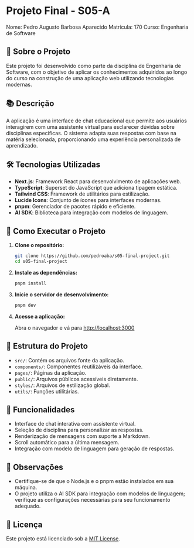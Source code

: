 # Projeto Final - S05-A

Nome: Pedro Augusto Barbosa Aparecido
Matrícula: 170
Curso: Engenharia de Software

## 📝 Sobre o Projeto

Este projeto foi desenvolvido como parte da disciplina de Engenharia de Software, com o objetivo de aplicar os conhecimentos adquiridos ao longo do curso na construção de uma aplicação web utilizando tecnologias modernas.

## 📚 Descrição

A aplicação é uma interface de chat educacional que permite aos usuários interagirem com uma assistente virtual para esclarecer dúvidas sobre disciplinas específicas. O sistema adapta suas respostas com base na matéria selecionada, proporcionando uma experiência personalizada de aprendizado.

## 🛠 Tecnologias Utilizadas

* **Next.js**: Framework React para desenvolvimento de aplicações web.
* **TypeScript**: Superset do JavaScript que adiciona tipagem estática.
* **Tailwind CSS**: Framework de utilitários para estilização.
* **Lucide Icons**: Conjunto de ícones para interfaces modernas.
* **pnpm**: Gerenciador de pacotes rápido e eficiente.
* **AI SDK**: Biblioteca para integração com modelos de linguagem.

## 🚀 Como Executar o Projeto

1. **Clone o repositório:**

   ```bash
   git clone https://github.com/pedroaba/s05-final-project.git
   cd s05-final-project
   ```

2. **Instale as dependências:**

   ```bash
   pnpm install
   ```

3. **Inicie o servidor de desenvolvimento:**

   ```bash
   pnpm dev
   ```

4. **Acesse a aplicação:**

   Abra o navegador e vá para [http://localhost:3000](http://localhost:3000)

## 📁 Estrutura do Projeto

* `src/`: Contém os arquivos fonte da aplicação.
* `components/`: Componentes reutilizáveis da interface.
* `pages/`: Páginas da aplicação.
* `public/`: Arquivos públicos acessíveis diretamente.
* `styles/`: Arquivos de estilização global.
* `utils/`: Funções utilitárias.

## 🧠 Funcionalidades

* Interface de chat interativa com assistente virtual.
* Seleção de disciplina para personalizar as respostas.
* Renderização de mensagens com suporte a Markdown.
* Scroll automático para a última mensagem.
* Integração com modelo de linguagem para geração de respostas.

## 📌 Observações

* Certifique-se de que o Node.js e o pnpm estão instalados em sua máquina.
* O projeto utiliza o AI SDK para integração com modelos de linguagem; verifique as configurações necessárias para seu funcionamento adequado.

## 📄 Licença

Este projeto está licenciado sob a [MIT License](LICENSE).
